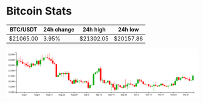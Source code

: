 # Bitcoin Stats

BTC/USDT|24h change|24h high|24h low|
|---|---|---|---|
|$21065.00|3.95%|$21302.05|$20157.86|

<img src="./chart.svg">
